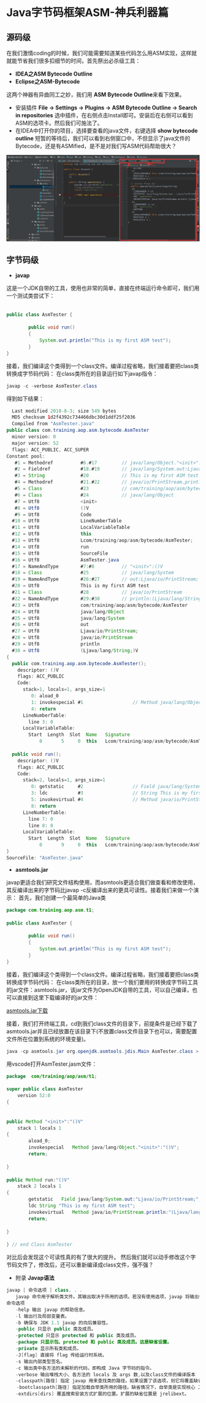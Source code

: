 # Java字节码框架ASM-神兵利器篇

## 源码级
在我们激情coding的时候，我们可能需要知道某些代码怎么用ASM实现，这样就就能节省我们很多扣细节的时间，首先祭出必杀级工具：

- **IDEA之ASM Bytecode Outline**
- **Eclipse之ASM-Bytecode**
  
这两个神器有异曲同工之妙，我们用 **ASM Bytecode Outline**来看下效果。
- 安装插件
  **File -> Settings -> Plugins -> ASM Bytecode Outline -> Search in repositories**
  选中插件，在右侧点击Install即可。安装后在右侧可以看到ASM的选项卡。然后我们可施法了。
- 在IDEA中打开你的项目，选择要查看的java文件，右键选择 **show bytecode outline**
  短暂的等待后，我们可以看到右侧窗口中，不但显示了java文件的Bytecode，还是有ASMified，是不是对我们写ASM代码帮助很大？

![](img/asm-tools-1.png)

## 字节码级

- **javap**
  
这是一个JDK自带的工具，使用也非常的简单，直接在终端运行命令即可，我们用一个测试类尝试下：

```java

public class AsmTester {

        public void run()
        {
            System.out.println("This is my first ASM test");
        }
}
```

接着，我们编译这个类得到一个class文件。编译过程省略，我们接着要把class类转换成字节码代码：
在class类所在的目录运行如下javap指令：

```java
javap -c -verbose AsmTester.class
```

得到如下结果：

```java
  Last modified 2018-8-3; size 549 bytes
  MD5 checksum 1d2f4392c734466dbc30d1ddf25f2036
  Compiled from "AsmTester.java"
public class com.training.aop.asm.bytecode.AsmTester
  minor version: 0
  major version: 52
  flags: ACC_PUBLIC, ACC_SUPER
Constant pool:
   #1 = Methodref          #6.#17         // java/lang/Object."<init>":()V
   #2 = Fieldref           #18.#19        // java/lang/System.out:Ljava/io/PrintStream;
   #3 = String             #20            // This is my first ASM test
   #4 = Methodref          #21.#22        // java/io/PrintStream.println:(Ljava/lang/String;)V
   #5 = Class              #23            // com/training/aop/asm/bytecode/AsmTester
   #6 = Class              #24            // java/lang/Object
   #7 = Utf8               <init>
   #8 = Utf8               ()V
   #9 = Utf8               Code
  #10 = Utf8               LineNumberTable
  #11 = Utf8               LocalVariableTable
  #12 = Utf8               this
  #13 = Utf8               Lcom/training/aop/asm/bytecode/AsmTester;
  #14 = Utf8               run
  #15 = Utf8               SourceFile
  #16 = Utf8               AsmTester.java
  #17 = NameAndType        #7:#8          // "<init>":()V
  #18 = Class              #25            // java/lang/System
  #19 = NameAndType        #26:#27        // out:Ljava/io/PrintStream;
  #20 = Utf8               This is my first ASM test
  #21 = Class              #28            // java/io/PrintStream
  #22 = NameAndType        #29:#30        // println:(Ljava/lang/String;)V
  #23 = Utf8               com/training/aop/asm/bytecode/AsmTester
  #24 = Utf8               java/lang/Object
  #25 = Utf8               java/lang/System
  #26 = Utf8               out
  #27 = Utf8               Ljava/io/PrintStream;
  #28 = Utf8               java/io/PrintStream
  #29 = Utf8               println
  #30 = Utf8               (Ljava/lang/String;)V
{
  public com.training.aop.asm.bytecode.AsmTester();
    descriptor: ()V
    flags: ACC_PUBLIC
    Code:
      stack=1, locals=1, args_size=1
         0: aload_0
         1: invokespecial #1                  // Method java/lang/Object."<init>":()V
         4: return
      LineNumberTable:
        line 3: 0
      LocalVariableTable:
        Start  Length  Slot  Name   Signature
            0       5     0  this   Lcom/training/aop/asm/bytecode/AsmTester;

  public void run();
    descriptor: ()V
    flags: ACC_PUBLIC
    Code:
      stack=2, locals=1, args_size=1
         0: getstatic     #2                  // Field java/lang/System.out:Ljava/io/PrintStream;
         3: ldc           #3                  // String This is my first ASM testString This is my first ASM test
         5: invokevirtual #4                  // Method java/io/PrintStream.println:(Ljava/lang/String;)V
         8: return
      LineNumberTable:
        line 7: 0
        line 8: 8
      LocalVariableTable:
        Start  Length  Slot  Name   Signature
            0       9     0  this   Lcom/training/aop/asm/bytecode/AsmTester;
}
SourceFile: "AsmTester.java"
```

- **asmtools.jar**

javap更适合我们研究文件结构使用，而asmtools更适合我们做查看和修改使用，
其反编译出来的字节码比javap -c反编译出来的更具可读性。接着我们来做一个演示：
首先，我们创建一个最简单的Java类

```java
package com.training.aop.asm.t1;

public class AsmTester {

        public void run()
        {
            System.out.println("This is my first ASM test");
        }
}
```

接着，我们编译这个类得到一个class文件。编译过程省略，我们接着要把class类转换成字节码代码：
在class类所在的目录，放一个我们要用的转换成字节码工具的jar文件：asmtools.jar，该jar文件为OpenJDK自带的工具，可以自己编译，也可以直接到这里下载编译好的jar文件：

[asmtools.jar下载](https://github.com/EurekaShow/notebook/blob/master/Java/bytecode/asmtools.jar)

接着，我们打开终端工具，cd到我们class文件的目录下，前提条件是已经下载了asmtools.jar并且已经放置在该目录下(不放置class文件目录下也可以，需要配置文件所在位置到系统的环境变量)。

```java
java -cp asmtools.jar org.openjdk.asmtools.jdis.Main AsmTester.class > AsmTester.jasm
```

用vscode打开AsmTester.jasm文件：

```java
package  com/training/aop/asm/t1;

super public class AsmTester
	version 52:0
{


public Method "<init>":"()V"
	stack 1 locals 1
{
		aload_0;
		invokespecial	Method java/lang/Object."<init>":"()V";
		return;
	
}

public Method run:"()V"
	stack 2 locals 1
{
		getstatic	Field java/lang/System.out:"Ljava/io/PrintStream;";
		ldc	String "This is my first ASM test";
		invokevirtual	Method java/io/PrintStream.println:"(Ljava/lang/String;)V";
		return;
	
}

} // end Class AsmTester
```

对比后会发现这个可读性真的有了很大的提升。
然后我们就可以动手修改这个字节码文件了，修改后，还可以重新编译成class文件，强不强？

- 附录 **Javap语法**

```java
javap [ 命令选项 ] class. . .
　　javap 命令用于解析类文件。其输出取决于所用的选项。若没有使用选项，javap 将输出传递给它的类的 public 域及方法。javap 将其输出到标准输出设备上。
命令选项
　　-help 输出 javap 的帮助信息。
　　-l 输出行及局部变量表。
　　-b 确保与 JDK 1.1 javap 的向后兼容性。
　　-public 只显示 public 类及成员。
　　-protected 只显示 protected 和 public 类及成员。
　　-package 只显示包、protected 和 public 类及成员。这是缺省设置。
　　-private 显示所有类和成员。
　　-J[flag] 直接将 flag 传给运行时系统。
　　-s 输出内部类型签名。
　　-c 输出类中各方法的未解析的代码，即构成 Java 字节码的指令。
　　-verbose 输出堆栈大小、各方法的 locals 及 args 数,以及class文件的编译版本
　　-classpath[路径] 指定 javap 用来查找类的路径。如果设置了该选项，则它将覆盖缺省值或 CLASSPATH 环境变量。目录用冒号分隔。
 　 -bootclasspath[路径] 指定加载自举类所用的路径。缺省情况下，自举类是实现核心 Java 平台的类，位于 jrelib下面。
　　-extdirs[dirs] 覆盖搜索安装方式扩展的位置。扩展的缺省位置是 jrelibext。
```